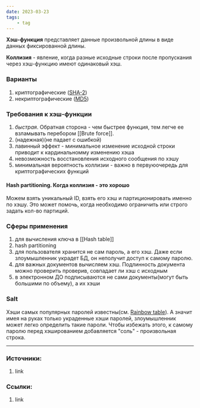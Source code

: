 ```yaml
---
date: 2023-03-23
tags:
    - tag
---
```


**Хэш-функция** представляет данные произвольной длины в виде данных фиксированной длины.

**Коллизия** - явление, когда разные исходные строки после пропускания через хэш-функцию имеют одинаковый хэш.

### Варианты
1. криптографические ([SHA-2](https://en.wikipedia.org/wiki/SHA-2))
1. некриптографические ([MD5](https://en.wikipedia.org/wiki/MD5))

### Требования к хэш-функции
1. *быстрая*. Обратная сторона - чем быстрее функция, тем легче ее взламывать перебором [[Brute force]].
1. (надежная)(не падает с ошибкой)
1. лавинный эффект - минимальное изменение исходной строки приводит к кардинальномму изменению хэша
1. невозможность восстановления исходного сообщения по хэшу
1. минимальная вероятность коллизии - важно в первуюочередь для криптографических функций

#### Hash partitioning. Когда коллизия - это хорошо
Можем взять уникальный ID, взять его хэш и партиционировать именно по хэшу. Это может помочь, когда необходимо ограничить или строго задать кол-во партиций.

### Сферы применения
1. для вычисления ключа в [[Hash table]]
1. hash partitioning
1. для пользователя хранится не сам пароль, а его хэш. Даже если злоумышленник украдет БД, он неполучит доступ к самому паролю.
1. для важных документов вычисляем хэш. Подлинность документа можно проверить проверив, совпадает ли хэш с исходным
1. в электронном ДО подписываются не сами документы(могут быть большими по объему), а их хэши

### Salt

Хэши самых популярных паролей известны(см. [Rainbow table](https://en.wikipedia.org/wiki/Rainbow_table)). А значит имея на руках только украденные хэши паролей, злоумышленник может легко определить такие пароли. Чтобы избежать этого, к самому паролю перед хэшированием добавляется "соль" - произвольная строка.

---

### Источники:
1. link

### Ссылки:
1. link